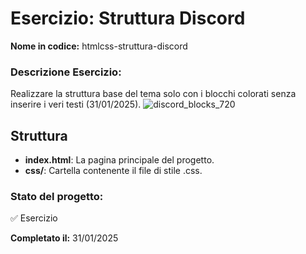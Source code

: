 # Esercizio: Struttura Discord
**Nome in codice:** htmlcss-struttura-discord

### Descrizione Esercizio:
Realizzare la struttura base del tema solo con i blocchi colorati senza inserire i veri testi (31/01/2025).
![discord_blocks_720](https://github.com/user-attachments/assets/a3854c42-8ec9-4e91-bd6e-bc8362b75694)

## Struttura
- **index.html**: La pagina principale del progetto.
- **css/**: Cartella contenente il file di stile .css.

### Stato del progetto:
✅ Esercizio 

**Completato il:** 31/01/2025
